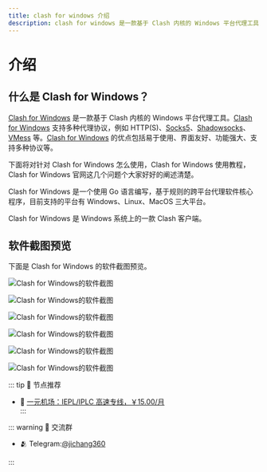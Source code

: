 ```yaml
---
title: clash for windows 介绍
description: clash for windows 是一款基于 Clash 内核的 Windows 平台代理工具
---
```


# 介绍
## 什么是 Clash for Windows？

[Clash for Windows](/) 是一款基于 Clash 内核的 Windows 平台代理工具。[Clash for Windows](/) 支持多种代理协议，例如 HTTP(S)、[Socks5](/wiki/Socks5)、[Shadowsocks](/wiki/Shadowsocks)、[VMess](/wiki/VMess) 等。[Clash for Windows](/) 的优点包括易于使用、界面友好、功能强大、支持多种协议等。

下面将对针对 Clash for Windows 怎么使用，Clash for Windows 使用教程，Clash for Windows 官网这几个问题个大家好好的阐述清楚。

Clash for Windows 是一个使用 Go 语言编写，基于规则的跨平台代理软件核心程序，目前支持的平台有 Windows、Linux、MacOS 三大平台。

Clash for Windows 是 Windows 系统上的一款 Clash 客户端。

## 软件截图预览

下面是 Clash for Windows 的软件截图预览。

![Clash for Windows的软件截图](/assets/Clash-for-Windows-1.CvJrWtXG.png "Clash for Windows 主界面预览")

![Clash for Windows的软件截图](/assets/Clash-for-Windows-2.Cr0En9HT.png "Clash for Windows 代理设置界面")

![Clash for Windows的软件截图](/assets/Clash-for-Windows-3.n9zrlXS_.png "Clash for Windows 配置文件管理界面")

![Clash for Windows的软件截图](/assets/Clash-for-Windows-4.CteyNpGr.png "Clash for Windows 规则设置界面")

![Clash for Windows的软件截图](/assets/Clash-for-Windows-5.Di1YTfh8.png "Clash for Windows 连接日志界面")

![Clash for Windows的软件截图](/assets/Clash-for-Windows-6.Cwbp1SRm.png "Clash for Windows 系统设置界面")


::: tip 🎉 节点推荐
- 🚀 <a href="https://a.suola.link/1yuan" rel="sponsored nofollow noopener" target="_blank">一元机场：IEPL/IPLC 高速专线，￥15.00/月</a><br>
:::

::: warning  💬 交流群

- 🫂 Telegram:[@jichang360](https://t.me/jichang360)

:::
